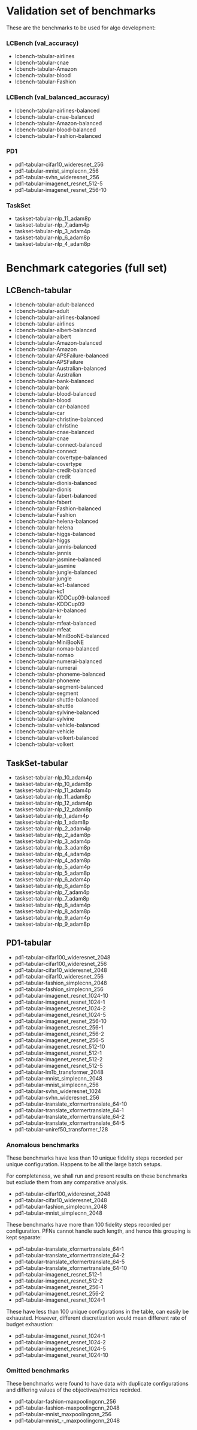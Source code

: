 # Validation set of benchmarks

These are the benchmarks to be used for algo development:

### LCBench (val_accuracy)

* lcbench-tabular-airlines
* lcbench-tabular-cnae
* lcbench-tabular-Amazon
* lcbench-tabular-blood
* lcbench-tabular-Fashion

### LCBench (val_balanced_accuracy)

* lcbench-tabular-airlines-balanced
* lcbench-tabular-cnae-balanced
* lcbench-tabular-Amazon-balanced
* lcbench-tabular-blood-balanced
* lcbench-tabular-Fashion-balanced

### PD1

* pd1-tabular-cifar10_wideresnet_256
* pd1-tabular-mnist_simplecnn_256
* pd1-tabular-svhn_wideresnet_256
* pd1-tabular-imagenet_resnet_512-5
* pd1-tabular-imagenet_resnet_256-10

### TaskSet

* taskset-tabular-nlp_11_adam8p
* taskset-tabular-nlp_7_adam4p
* taskset-tabular-nlp_3_adam4p
* taskset-tabular-nlp_6_adam8p
* taskset-tabular-nlp_4_adam8p

# Benchmark categories (full set)

##  LCBench-tabular

* lcbench-tabular-adult-balanced
* lcbench-tabular-adult
* lcbench-tabular-airlines-balanced
* lcbench-tabular-airlines
* lcbench-tabular-albert-balanced
* lcbench-tabular-albert
* lcbench-tabular-Amazon-balanced
* lcbench-tabular-Amazon
* lcbench-tabular-APSFailure-balanced
* lcbench-tabular-APSFailure
* lcbench-tabular-Australian-balanced
* lcbench-tabular-Australian
* lcbench-tabular-bank-balanced
* lcbench-tabular-bank
* lcbench-tabular-blood-balanced
* lcbench-tabular-blood
* lcbench-tabular-car-balanced
* lcbench-tabular-car
* lcbench-tabular-christine-balanced
* lcbench-tabular-christine
* lcbench-tabular-cnae-balanced
* lcbench-tabular-cnae
* lcbench-tabular-connect-balanced
* lcbench-tabular-connect
* lcbench-tabular-covertype-balanced
* lcbench-tabular-covertype
* lcbench-tabular-credit-balanced
* lcbench-tabular-credit
* lcbench-tabular-dionis-balanced
* lcbench-tabular-dionis
* lcbench-tabular-fabert-balanced
* lcbench-tabular-fabert
* lcbench-tabular-Fashion-balanced
* lcbench-tabular-Fashion
* lcbench-tabular-helena-balanced
* lcbench-tabular-helena
* lcbench-tabular-higgs-balanced
* lcbench-tabular-higgs
* lcbench-tabular-jannis-balanced
* lcbench-tabular-jannis
* lcbench-tabular-jasmine-balanced
* lcbench-tabular-jasmine
* lcbench-tabular-jungle-balanced
* lcbench-tabular-jungle
* lcbench-tabular-kc1-balanced
* lcbench-tabular-kc1
* lcbench-tabular-KDDCup09-balanced
* lcbench-tabular-KDDCup09
* lcbench-tabular-kr-balanced
* lcbench-tabular-kr
* lcbench-tabular-mfeat-balanced
* lcbench-tabular-mfeat
* lcbench-tabular-MiniBooNE-balanced
* lcbench-tabular-MiniBooNE
* lcbench-tabular-nomao-balanced
* lcbench-tabular-nomao
* lcbench-tabular-numerai-balanced
* lcbench-tabular-numerai
* lcbench-tabular-phoneme-balanced
* lcbench-tabular-phoneme
* lcbench-tabular-segment-balanced
* lcbench-tabular-segment
* lcbench-tabular-shuttle-balanced
* lcbench-tabular-shuttle
* lcbench-tabular-sylvine-balanced
* lcbench-tabular-sylvine
* lcbench-tabular-vehicle-balanced
* lcbench-tabular-vehicle
* lcbench-tabular-volkert-balanced
* lcbench-tabular-volkert

## TaskSet-tabular

* taskset-tabular-nlp_10_adam4p
* taskset-tabular-nlp_10_adam8p
* taskset-tabular-nlp_11_adam4p
* taskset-tabular-nlp_11_adam8p
* taskset-tabular-nlp_12_adam4p
* taskset-tabular-nlp_12_adam8p
* taskset-tabular-nlp_1_adam4p
* taskset-tabular-nlp_1_adam8p
* taskset-tabular-nlp_2_adam4p
* taskset-tabular-nlp_2_adam8p
* taskset-tabular-nlp_3_adam4p
* taskset-tabular-nlp_3_adam8p
* taskset-tabular-nlp_4_adam4p
* taskset-tabular-nlp_4_adam8p
* taskset-tabular-nlp_5_adam4p
* taskset-tabular-nlp_5_adam8p
* taskset-tabular-nlp_6_adam4p
* taskset-tabular-nlp_6_adam8p
* taskset-tabular-nlp_7_adam4p
* taskset-tabular-nlp_7_adam8p
* taskset-tabular-nlp_8_adam4p
* taskset-tabular-nlp_8_adam8p
* taskset-tabular-nlp_9_adam4p
* taskset-tabular-nlp_9_adam8p

## PD1-tabular

* pd1-tabular-cifar100_wideresnet_2048
* pd1-tabular-cifar100_wideresnet_256
* pd1-tabular-cifar10_wideresnet_2048
* pd1-tabular-cifar10_wideresnet_256
* pd1-tabular-fashion_simplecnn_2048
* pd1-tabular-fashion_simplecnn_256
* pd1-tabular-imagenet_resnet_1024-10
* pd1-tabular-imagenet_resnet_1024-1
* pd1-tabular-imagenet_resnet_1024-2
* pd1-tabular-imagenet_resnet_1024-5
* pd1-tabular-imagenet_resnet_256-10
* pd1-tabular-imagenet_resnet_256-1
* pd1-tabular-imagenet_resnet_256-2
* pd1-tabular-imagenet_resnet_256-5
* pd1-tabular-imagenet_resnet_512-10
* pd1-tabular-imagenet_resnet_512-1
* pd1-tabular-imagenet_resnet_512-2
* pd1-tabular-imagenet_resnet_512-5
* pd1-tabular-lm1b_transformer_2048
* pd1-tabular-mnist_simplecnn_2048
* pd1-tabular-mnist_simplecnn_256
* pd1-tabular-svhn_wideresnet_1024
* pd1-tabular-svhn_wideresnet_256
* pd1-tabular-translate_xformertranslate_64-10
* pd1-tabular-translate_xformertranslate_64-1
* pd1-tabular-translate_xformertranslate_64-2
* pd1-tabular-translate_xformertranslate_64-5
* pd1-tabular-uniref50_transformer_128

### Anomalous benchmarks

These benchmarks have less than 10 unique fidelity steps recorded per unique configuration. Happens to be all the large batch setups.

For completeness, we shall run and present results on these benchmarks but exclude them from any comparative analysis.

* pd1-tabular-cifar100_wideresnet_2048
* pd1-tabular-cifar10_wideresnet_2048
* pd1-tabular-fashion_simplecnn_2048
* pd1-tabular-mnist_simplecnn_2048

These benchmarks have more than 100 fidelity steps recorded per configuration.
PFNs cannot handle such length, and hence this grouping is kept separate:

* pd1-tabular-translate_xformertranslate_64-1
* pd1-tabular-translate_xformertranslate_64-2
* pd1-tabular-translate_xformertranslate_64-5
* pd1-tabular-translate_xformertranslate_64-10
* pd1-tabular-imagenet_resnet_512-1
* pd1-tabular-imagenet_resnet_512-2
* pd1-tabular-imagenet_resnet_256-1
* pd1-tabular-imagenet_resnet_256-2
* pd1-tabular-imagenet_resnet_1024-1

These have less than 100 unique configurations in the table, can easily be exhausted. However, different discretization would mean different rate of budget exhaustion:

* pd1-tabular-imagenet_resnet_1024-1
* pd1-tabular-imagenet_resnet_1024-2
* pd1-tabular-imagenet_resnet_1024-5
* pd1-tabular-imagenet_resnet_1024-10

### Omitted benchmarks

These benchmarks were found to have data with duplicate configurations and differing values of the objectives/metrics recirded.

* pd1-tabular-fashion-maxpoolingcnn_256
* pd1-tabular-fashion-maxpoolingcnn_2048
* pd1-tabular-mnist_maxpoolingcnn_256
* pd1-tabular-mnist_-_maxpoolingcnn_2048